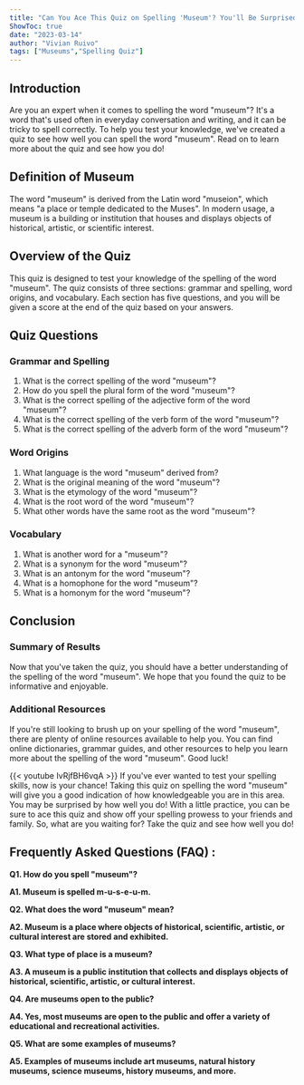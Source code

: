 ```yaml
---
title: "Can You Ace This Quiz on Spelling 'Museum'? You'll Be Surprised!"
ShowToc: true 
date: "2023-03-14"
author: "Vivian Ruivo" 
tags: ["Museums","Spelling Quiz"]
---
```

## Introduction
Are you an expert when it comes to spelling the word "museum"? It's a word that's used often in everyday conversation and writing, and it can be tricky to spell correctly. To help you test your knowledge, we've created a quiz to see how well you can spell the word "museum". Read on to learn more about the quiz and see how you do!

## Definition of Museum
The word "museum" is derived from the Latin word "museion", which means "a place or temple dedicated to the Muses". In modern usage, a museum is a building or institution that houses and displays objects of historical, artistic, or scientific interest.

## Overview of the Quiz
This quiz is designed to test your knowledge of the spelling of the word "museum". The quiz consists of three sections: grammar and spelling, word origins, and vocabulary. Each section has five questions, and you will be given a score at the end of the quiz based on your answers. 

## Quiz Questions

### Grammar and Spelling
1. What is the correct spelling of the word "museum"?
2. How do you spell the plural form of the word "museum"?
3. What is the correct spelling of the adjective form of the word "museum"?
4. What is the correct spelling of the verb form of the word "museum"?
5. What is the correct spelling of the adverb form of the word "museum"?

### Word Origins
1. What language is the word "museum" derived from?
2. What is the original meaning of the word "museum"?
3. What is the etymology of the word "museum"?
4. What is the root word of the word "museum"?
5. What other words have the same root as the word "museum"?

### Vocabulary
1. What is another word for a "museum"?
2. What is a synonym for the word "museum"?
3. What is an antonym for the word "museum"?
4. What is a homophone for the word "museum"?
5. What is a homonym for the word "museum"?

## Conclusion

### Summary of Results
Now that you've taken the quiz, you should have a better understanding of the spelling of the word "museum". We hope that you found the quiz to be informative and enjoyable.

### Additional Resources
If you're still looking to brush up on your spelling of the word "museum", there are plenty of online resources available to help you. You can find online dictionaries, grammar guides, and other resources to help you learn more about the spelling of the word "museum". Good luck!

{{< youtube IvRjfBH6vqA >}} 
If you've ever wanted to test your spelling skills, now is your chance! Taking this quiz on spelling the word "museum" will give you a good indication of how knowledgeable you are in this area. You may be surprised by how well you do! With a little practice, you can be sure to ace this quiz and show off your spelling prowess to your friends and family. So, what are you waiting for? Take the quiz and see how well you do!

## Frequently Asked Questions (FAQ) :
**Q1. How do you spell "museum"?**

**A1. Museum is spelled m-u-s-e-u-m.**

**Q2. What does the word "museum" mean?**

**A2. Museum is a place where objects of historical, scientific, artistic, or cultural interest are stored and exhibited.**

**Q3. What type of place is a museum?**

**A3. A museum is a public institution that collects and displays objects of historical, scientific, artistic, or cultural interest.**

**Q4. Are museums open to the public?**

**A4. Yes, most museums are open to the public and offer a variety of educational and recreational activities.**

**Q5. What are some examples of museums?**

**A5. Examples of museums include art museums, natural history museums, science museums, history museums, and more.**





